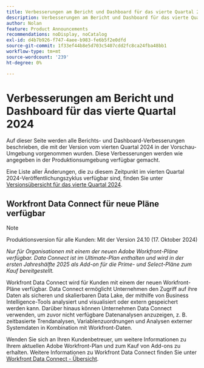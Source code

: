 ```yaml
---
title: Verbesserungen am Bericht und Dashboard für das vierte Quartal 2024
description: Verbesserungen am Bericht und Dashboard für das vierte Quartal 2024
author: Nolan
feature: Product Announcements
recommendations: noDisplay, noCatalog
exl-id: d4b7b926-f747-4aee-b983-fe6b5f2e0dfd
source-git-commit: 1f33ef44b8e5d703c5407cdd2fc8ca24fba48bb1
workflow-type: tm+mt
source-wordcount: '239'
ht-degree: 0%

---
```


# Verbesserungen am Bericht und Dashboard für das vierte Quartal 2024

Auf dieser Seite werden alle Berichts- und Dashboard-Verbesserungen beschrieben, die mit der Version vom vierten Quartal 2024 in der Vorschau-Umgebung vorgenommen wurden. Diese Verbesserungen werden wie angegeben in der Produktionsumgebung verfügbar gemacht.

Eine Liste aller Änderungen, die zu diesem Zeitpunkt im vierten Quartal 2024-Veröffentlichungszyklus verfügbar sind, finden Sie unter [Versionsübersicht für das vierte Quartal 2024](/help/quicksilver/product-announcements/product-releases/24-q4-release-activity/24-q4-release-overview.md).

## Workfront Data Connect für neue Pläne verfügbar

>[!NOTE]
>
>Produktionsversion für alle Kunden: Mit der Version 24.10 (17. Oktober 2024)
>
>_Nur für Organisationen mit einem der neuen Adobe Workfront-Pläne verfügbar. Data Connect ist im Ultimate-Plan enthalten und wird in der ersten Jahreshälfte 2025 als Add-on für die Prime- und Select-Pläne zum Kauf bereitgestellt._

Workfront Data Connect wird für Kunden mit einem der neuen Workfront-Pläne verfügbar. Data Connect ermöglicht Unternehmen den Zugriff auf ihre Daten als sicheren und skalierbaren Data Lake, der mithilfe von Business Intelligence-Tools analysiert und visualisiert oder extern gespeichert werden kann. Darüber hinaus können Unternehmen Data Connect verwenden, um zuvor nicht verfügbare Datenanalysen anzuzeigen, z. B. zeitbasierte Trendanalysen, Variablenzuordnungen und Analysen externer Systemdaten in Kombination mit Workfront-Daten.

Wenden Sie sich an Ihren Kundenbetreuer, um weitere Informationen zu Ihrem aktuellen Adobe Workfront-Plan und zum Kauf von Add-ons zu erhalten. Weitere Informationen zu Workfront Data Connect finden Sie unter [Workfront Data Connect - Übersicht](/help/quicksilver/reports-and-dashboards/data-lake/data-lake-overview.md).
